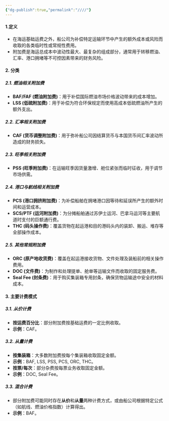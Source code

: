 ```yaml
---
{"dg-publish":true,"permalink":"////"}
---
```


#### **1.定义**
- 在海运基础运费之外，船公司为补偿特定运输环节中产生的额外成本或风险而收取的各类临时性或常规性费用。
- 附加费是海运总成本中波动性最大、最复杂的组成部分，通常用于转移燃油、汇率、港口拥堵等不可控因素带来的财务风险。

#### **2. 分类**

##### **2.1. 燃油相关附加费**
- **BAF/FAF (燃油附加费)**：用于补偿国际燃油市场价格波动带来的成本增加。
- **LSS (低硫附加费)**：用于补偿为符合环保规定而使用高成本低硫燃油所产生的额外支出。

##### **2.2. 汇率相关附加费**
- **CAF (货币调整附加费)**：用于弥补船公司因结算货币与本国货币间汇率波动所造成的财务损失。

##### **2.3. 旺季相关附加费**
- **PSS (旺季附加费)**：在运输旺季因货量激增、舱位紧张而临时征收，用于调节市场供需。

##### **2.4. 港口与航线相关附加费**
- **PCS (港口拥挤附加费)**：为补偿船舶在拥堵港口因等待和延误所产生的额外时间和运营成本。
- **SCS/PTF (运河附加费)**：为分摊船舶通过苏伊士运河、巴拿马运河等主要航道时支付的巨额通行费。
- **THC (码头操作费)**：覆盖货物在起运港和目的港码头内的装卸、搬运、堆存等全部操作成本。

##### **2.5. 其他常规附加费**
- **ORC (原产地收货费)**：覆盖在起运港接收货物、文件处理及装船前的相关操作费用。
- **DOC (文件费)**：为制作和处理提单、舱单等运输文件而收取的固定服务费。
- **Seal Fee (封条费)**：用于购买集装箱专用封条，确保货物运输途中安全的材料成本。

#### **3. 主要计费模式**

##### **3.1. 从价计费**
- **按运费百分比**：部分附加费按基础运费的一定比例收取。
- **示例**：CAF。

##### **3.2. 从量计费**
- **按集装箱**：大多数附加费按每个集装箱收取固定金额。
- **示例**：BAF, LSS, PSS, PCS, ORC, THC。
- **按票/每次**：部分杂费按每票业务收取固定金额。
- **示例**：DOC, Seal Fee。

##### **3.3. 混合计费**
- 部分附加费可能同时存在**从价**和**从量**两种计费方式，或由船公司根据特定公式（如航线、燃油价格指数）计算得出。
- **示例**：BAF。